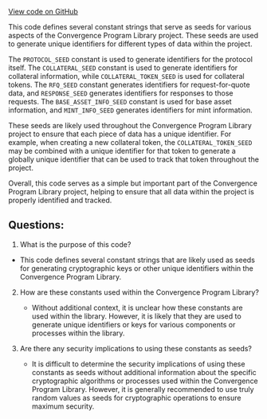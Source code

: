 [View code on GitHub](https://github.com/convergence-rfq/convergence-program-library/rfq/program/src/seeds.rs)

This code defines several constant strings that serve as seeds for various aspects of the Convergence Program Library project. These seeds are used to generate unique identifiers for different types of data within the project. 

The `PROTOCOL_SEED` constant is used to generate identifiers for the protocol itself. The `COLLATERAL_SEED` constant is used to generate identifiers for collateral information, while `COLLATERAL_TOKEN_SEED` is used for collateral tokens. The `RFQ_SEED` constant generates identifiers for request-for-quote data, and `RESPONSE_SEED` generates identifiers for responses to those requests. The `BASE_ASSET_INFO_SEED` constant is used for base asset information, and `MINT_INFO_SEED` generates identifiers for mint information.

These seeds are likely used throughout the Convergence Program Library project to ensure that each piece of data has a unique identifier. For example, when creating a new collateral token, the `COLLATERAL_TOKEN_SEED` may be combined with a unique identifier for that token to generate a globally unique identifier that can be used to track that token throughout the project.

Overall, this code serves as a simple but important part of the Convergence Program Library project, helping to ensure that all data within the project is properly identified and tracked.
## Questions: 
 1. What is the purpose of this code?
   - This code defines several constant strings that are likely used as seeds for generating cryptographic keys or other unique identifiers within the Convergence Program Library.

2. How are these constants used within the Convergence Program Library?
   - Without additional context, it is unclear how these constants are used within the library. However, it is likely that they are used to generate unique identifiers or keys for various components or processes within the library.

3. Are there any security implications to using these constants as seeds?
   - It is difficult to determine the security implications of using these constants as seeds without additional information about the specific cryptographic algorithms or processes used within the Convergence Program Library. However, it is generally recommended to use truly random values as seeds for cryptographic operations to ensure maximum security.
